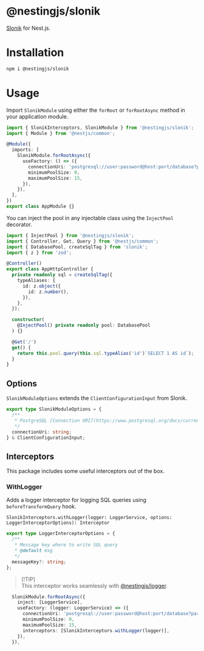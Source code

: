 # @nestingjs/slonik

[Slonik](https://github.com/gajus/slonik) for Nest.js.

# Installation

```bash
npm i @nestingjs/slonik
```

# Usage

Import `SlonikModule` using either the `forRoot` or `forRootAsync` method in your application module.

```ts
import { SlonikInterceptors, SlonikModule } from '@nestingjs/slonik';
import { Module } from '@nestjs/common';

@Module({
  imports: [
    SlonikModule.forRootAsync({
      useFactory: () => ({
        connectionUri: 'postgresql://user:password@host:port/database?param=value',
        minimumPoolSize: 0,
        maximumPoolSize: 15,
      }),
    }),
  ],
})
export class AppModule {}
```

You can inject the pool in any injectable class using the `InjectPool` decorator.

```ts
import { InjectPool } from '@nestingjs/slonik';
import { Controller, Get, Query } from '@nestjs/common';
import { DatabasePool, createSqlTag } from 'slonik';
import { z } from 'zod';

@Controller()
export class AppHttpController {
  private readonly sql = createSqlTag({
    typeAliases: {
      id: z.object({
        id: z.number(),
      }),
    },
  });

  constructor(
    @InjectPool() private readonly pool: DatabasePool
  ) {}

  @Get('/')
  get() {
    return this.pool.query(this.sql.typeAlias('id')`SELECT 1 AS id`);
  }
}
```

## Options

`SlonikModuleOptions` extends the `ClientConfigurationInput` from Slonik.

```ts
export type SlonikModuleOptions = {
  /**
   * PostgreSQL [Connection URI](https://www.postgresql.org/docs/current/libpq-connect.html#LIBPQ-CONNSTRING).
   */
  connectionUri: string;
} & ClientConfigurationInput;
```

## Interceptors

This package includes some useful interceptors out of the box.

### WithLogger
Adds a logger interceptor for logging SQL queries using `beforeTransformQuery` hook.

`SlonikInterceptors.withLogger(logger: LoggerService, options: LoggerInterceptorOptions): Interceptor`

```ts
export type LoggerInterceptorOptions = {
  /**
   * Message key where to write SQL query
   * @default msg
   */
  messageKey?: string;
};
```

> [!TIP]\
> This interceptor works seamlessly with [@nestingjs/logger](https://github.com/notmedia/nestingjs/tree/master/packages/logger).

```ts
  SlonikModule.forRootAsync({
    inject: [LoggerService],
    useFactory: (logger: LoggerService) => ({
      connectionUri: 'postgresql://user:password@host:port/database?param=value',
      minimumPoolSize: 0,
      maximumPoolSize: 15,
      interceptors: [SlonikInterceptors.withLogger(logger)],
    }),
  }),
```
